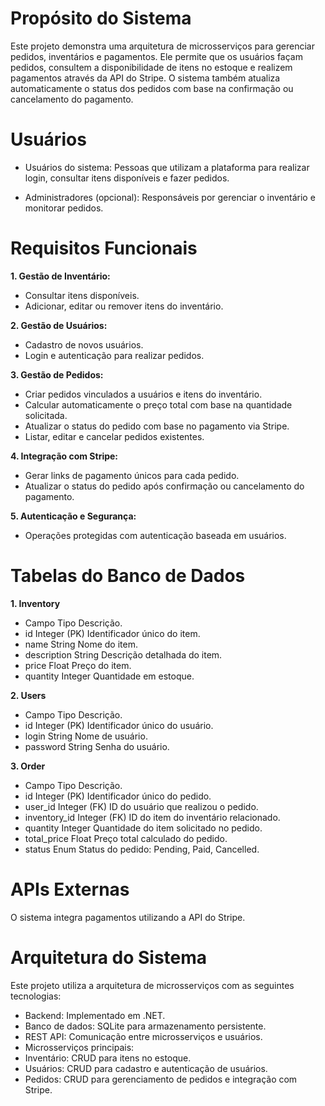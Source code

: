 # Propósito do Sistema

Este projeto demonstra uma arquitetura de microsserviços para gerenciar pedidos, inventários e pagamentos. Ele permite que os usuários façam pedidos, consultem a disponibilidade de itens no estoque e realizem pagamentos através da API do Stripe. O sistema também atualiza automaticamente o status dos pedidos com base na confirmação ou cancelamento do pagamento.

# Usuários

- Usuários do sistema: Pessoas que utilizam a plataforma para realizar login, consultar itens disponíveis e fazer pedidos.

- Administradores (opcional): Responsáveis por gerenciar o inventário e monitorar pedidos.

# Requisitos Funcionais

**1. Gestão de Inventário:**
   - Consultar itens disponíveis.
   - Adicionar, editar ou remover itens do inventário.

**2. Gestão de Usuários:**
  - Cadastro de novos usuários.
  - Login e autenticação para realizar pedidos.

**3. Gestão de Pedidos:**
  - Criar pedidos vinculados a usuários e itens do inventário.
  - Calcular automaticamente o preço total com base na quantidade solicitada.
  - Atualizar o status do pedido com base no pagamento via Stripe.
  - Listar, editar e cancelar pedidos existentes.

**4. Integração com Stripe:**
  - Gerar links de pagamento únicos para cada pedido.
  - Atualizar o status do pedido após confirmação ou cancelamento do pagamento.

**5. Autenticação e Segurança:**
  - Operações protegidas com autenticação baseada em usuários.

# Tabelas do Banco de Dados

**1. Inventory**
  - Campo	Tipo	Descrição.
  - id	Integer (PK)	Identificador único do item.
  - name	String	Nome do item.
  - description	String	Descrição detalhada do item.
  - price	Float	Preço do item.
  - quantity	Integer	Quantidade em estoque.

**2. Users**
  - Campo	Tipo	Descrição.
  - id	Integer (PK)	Identificador único do usuário.
  - login	String	Nome de usuário.
  - password	String	Senha do usuário.

**3. Order**
  - Campo	Tipo	Descrição.
  - id	Integer (PK)	Identificador único do pedido.
  - user_id	Integer (FK)	ID do usuário que realizou o pedido.
  - inventory_id	Integer (FK)	ID do item do inventário relacionado.
  - quantity	Integer	Quantidade do item solicitado no pedido.
  - total_price	Float	Preço total calculado do pedido.
  - status	Enum	Status do pedido: Pending, Paid, Cancelled.

# APIs Externas

O sistema integra pagamentos utilizando a API do Stripe.

# Arquitetura do Sistema

Este projeto utiliza a arquitetura de microsserviços com as seguintes tecnologias:

- Backend: Implementado em .NET.
- Banco de dados: SQLite para armazenamento persistente.
- REST API: Comunicação entre microsserviços e usuários.
- Microsserviços principais:
- Inventário: CRUD para itens no estoque.
- Usuários: CRUD para cadastro e autenticação de usuários.
- Pedidos: CRUD para gerenciamento de pedidos e integração com Stripe.
